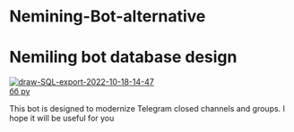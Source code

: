 # Nemining-Bot-alternative

<h1> Nemiling bot database design</h1>
<a href="https://ibb.co/4SY7bPV"><img src="https://i.ibb.co/ZgYVQWM/draw-SQL-export-2022-10-18-14-47.png" alt="draw-SQL-export-2022-10-18-14-47" border="0"></a><br /><a target='_blank' href='https://ru.imgbb.com/'>бб ру</a><br />


<p>This bot is designed to modernize Telegram closed channels and groups. I hope it will be useful for you</p>


